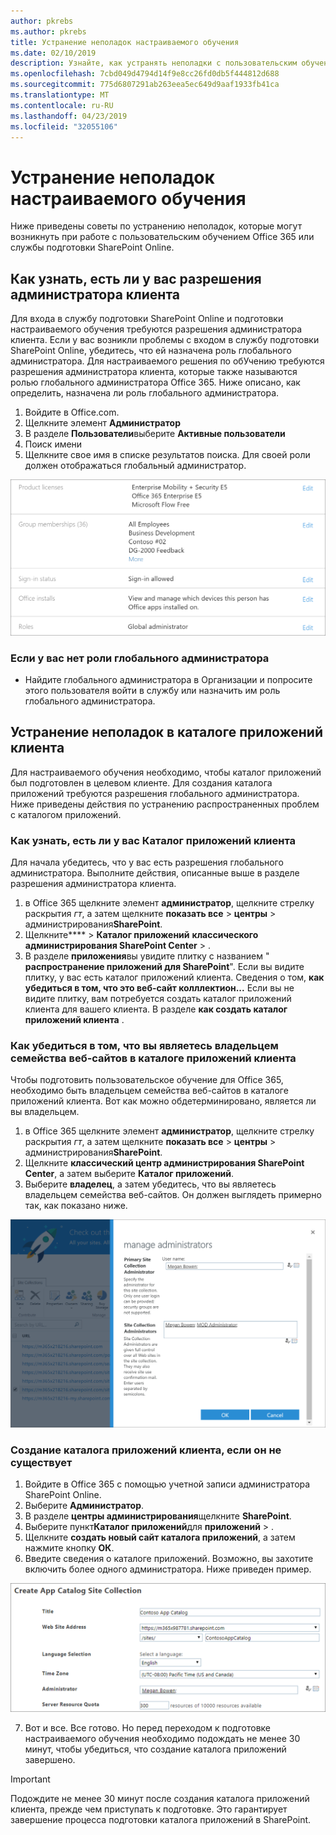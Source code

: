```yaml
---
author: pkrebs
ms.author: pkrebs
title: Устранение неполадок настраиваемого обучения
ms.date: 02/10/2019
description: Узнайте, как устранять неполадки с пользовательским обучением
ms.openlocfilehash: 7cbd049d4794d14f9e8cc26fd0db5f444812d688
ms.sourcegitcommit: 775d6807291ab263eea5ec649d9aaf1933fb41ca
ms.translationtype: MT
ms.contentlocale: ru-RU
ms.lasthandoff: 04/23/2019
ms.locfileid: "32055106"
---
```

# <a name="troubleshoot-custom-learning"></a>Устранение неполадок настраиваемого обучения

Ниже приведены советы по устранению неполадок, которые могут возникнуть при работе с пользовательским обучением Office 365 или службы подготовки SharePoint Online.

## <a name="how-to-know-if-you-have-tenant-admin-permissions"></a>Как узнать, есть ли у вас разрешения администратора клиента

Для входа в службу подготовки SharePoint Online и подготовки настраиваемого обучения требуются разрешения администратора клиента. Если у вас возникли проблемы с входом в службу подготовки SharePoint Online, убедитесь, что ей назначена роль глобального администратора. Для настраиваемого решения по обУчению требуются разрешения администратора клиента, которые также называются ролью глобального администратора Office 365. Ниже описано, как определить, назначена ли роль глобального администратора.

1.  Войдите в Office.com.
2.  Щелкните элемент **Администратор**
3.  В разделе **Пользователи**выберите **Активные пользователи**
4.  Поиск имени
5.  Щелкните свое имя в списке результатов поиска. Для своей роли должен отображаться глобальный администратор.

![кг-глобаладминроле. png](media/cg-globaladminrole.png)

### <a name="if-you-dont-have-the-global-administrator-role"></a>Если у вас нет роли глобального администратора
- Найдите глобального администратора в Организации и попросите этого пользователя войти в службу или назначить им роль глобального администратора.

## <a name="tenant-app-catalog-troubleshooting"></a>Устранение неполадок в каталоге приложений клиента
Для настраиваемого обучения необходимо, чтобы каталог приложений был подготовлен в целевом клиенте. Для создания каталога приложений требуются разрешения глобального администратора. Ниже приведены действия по устранению распространенных проблем с каталогом приложений.

### <a name="how-to-know-if-you-have-a-tenant-app-catalog"></a>Как узнать, есть ли у вас Каталог приложений клиента 
Для начала убедитесь, что у вас есть разрешения глобального администратора. Выполните действия, описанные выше в разделе разрешения администратора клиента.

1. в Office 365 щелкните элемент **администратор**, щелкните стрелку раскрытия _гт_, а затем щелкните **показать все** > **центры** > администрирования**SharePoint**.
2. Щелкните**** > **Каталог приложений** **классического администрирования SharePoint Center** > .
3. В разделе **приложения**вы увидите плитку с названием " **распространение приложений для SharePoint**". Если вы видите плитку, у вас есть каталог приложений клиента. Сведения о том, **как убедиться в том, что это веб-сайт колллектион...** Если вы не видите плитку, вам потребуется создать каталог приложений клиента для вашего клиента. В разделе **как создать каталог приложений клиента** .

### <a name="how-to-ensure-you-are-a-site-collection-owner-on-the-tenant-app-catalog"></a>Как убедиться в том, что вы являетесь владельцем семейства веб-сайтов в каталоге приложений клиента 
Чтобы подготовить пользовательское обучение для Office 365, необходимо быть владельцем семейства веб-сайтов в каталоге приложений клиента. Вот как можно обдетерминировано, является ли вы владельцем.

1. в Office 365 щелкните элемент **администратор**, щелкните стрелку раскрытия _гт_, а затем щелкните **показать все** > **центры** > администрирования**SharePoint**.
2. Щелкните **классический центр администрирования SharePoint Center**, а затем выберите **Каталог приложений**.
3. Выберите **владелец**, а затем убедитесь, что вы являетесь владельцем семейства веб-сайтов. Он должен выглядеть примерно так, как показано ниже.
 
![кг-ситеколлектионовнер. png](media/cg-sitecollectionowner.png)

### <a name="how-to-create-a-tenant-app-catalog-if-one-doesnt-exists"></a>Создание каталога приложений клиента, если он не существует 
1. Войдите в Office 365 с помощью учетной записи администратора SharePoint Online.
2. Выберите **Администратор**.
3. В разделе **центры администрирования**щелкните **SharePoint**. 
4. Выберите пункт**Каталог приложений**для **приложений** > .
5. Щелкните **создать новый сайт каталога приложений**, а затем нажмите кнопку **ОК**. 
6.  Введите сведения о каталоге приложений. Возможно, вы захотите включить более одного администратора. Ниже приведен пример.  

![кг-аппкаталогфиниш. png](media/cg-appcatalogfinish.png)

7.  Вот и все. Все готово. Но перед переходом к подготовке настраиваемого обучения необходимо подождать не менее 30 минут, чтобы убедиться, что создание каталога приложений завершено. 

> [!IMPORTANT]
> Подождите не менее 30 минут после создания каталога приложений клиента, прежде чем приступать к подготовке. Это гарантирует завершение процесса подготовки каталога приложений в SharePoint. 